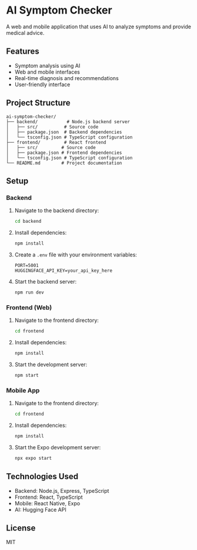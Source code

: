 # AI Symptom Checker

A web and mobile application that uses AI to analyze symptoms and provide medical advice.

## Features

- Symptom analysis using AI
- Web and mobile interfaces
- Real-time diagnosis and recommendations
- User-friendly interface

## Project Structure

```
ai-symptom-checker/
├── backend/           # Node.js backend server
│   ├── src/          # Source code
│   ├── package.json  # Backend dependencies
│   └── tsconfig.json # TypeScript configuration
├── frontend/         # React frontend
│   ├── src/         # Source code
│   ├── package.json # Frontend dependencies
│   └── tsconfig.json # TypeScript configuration
└── README.md        # Project documentation
```

## Setup

### Backend

1. Navigate to the backend directory:
   ```bash
   cd backend
   ```

2. Install dependencies:
   ```bash
   npm install
   ```

3. Create a `.env` file with your environment variables:
   ```
   PORT=5001
   HUGGINGFACE_API_KEY=your_api_key_here
   ```

4. Start the backend server:
   ```bash
   npm run dev
   ```

### Frontend (Web)

1. Navigate to the frontend directory:
   ```bash
   cd frontend
   ```

2. Install dependencies:
   ```bash
   npm install
   ```

3. Start the development server:
   ```bash
   npm start
   ```

### Mobile App

1. Navigate to the frontend directory:
   ```bash
   cd frontend
   ```

2. Install dependencies:
   ```bash
   npm install
   ```

3. Start the Expo development server:
   ```bash
   npx expo start
   ```

## Technologies Used

- Backend: Node.js, Express, TypeScript
- Frontend: React, TypeScript
- Mobile: React Native, Expo
- AI: Hugging Face API

## License

MIT 